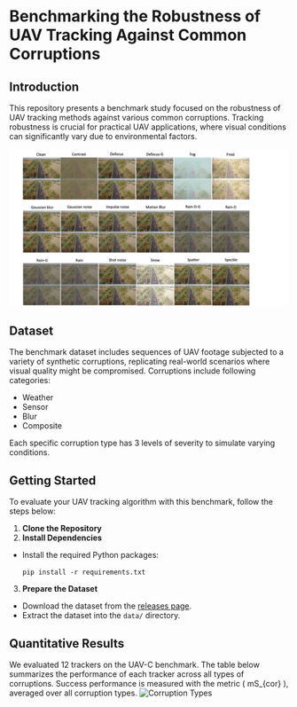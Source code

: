 # Benchmarking the Robustness of UAV Tracking Against Common Corruptions

## Introduction
This repository presents a benchmark study focused on the robustness of UAV tracking methods against various common corruptions. Tracking robustness is crucial for practical UAV applications, where visual conditions can significantly vary due to environmental factors.

![Corruption Types](CorruptionVisual.jpg)

## Dataset
The benchmark dataset includes sequences of UAV footage subjected to a variety of synthetic corruptions, replicating real-world scenarios where visual quality might be compromised. Corruptions include following categories:
- Weather
- Sensor
- Blur
- Composite

Each specific corruption type has 3 levels of severity to simulate varying conditions.

## Getting Started
To evaluate your UAV tracking algorithm with this benchmark, follow the steps below:

1. **Clone the Repository**
2. **Install Dependencies**
- Install the required Python packages:
  ```
  pip install -r requirements.txt
  ```

3. **Prepare the Dataset**
- Download the dataset from the [releases page](https://github.com/your-username/uav-tracking-corruption-benchmark/releases).
- Extract the dataset into the `data/` directory.

## Quantitative Results
We evaluated 12 trackers on the UAV-C benchmark. The table below summarizes the performance of each tracker across all types of corruptions. Success performance is measured with the metric \( mS_{cor} \), averaged over all corruption types.
![Corruption Types](Performances.jpg)
